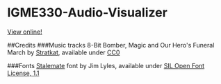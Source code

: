 # IGME330-Audio-Visualizer
[View online!](https://yaragg.github.io/IGME330-Audio-Visualizer)

##Credits
###Music tracks
8-Bit Bomber, Magic and Our Hero's Funeral March by [Stratkat](http://open.commonly.cc/), available under [CC0](http://creativecommons.org/publicdomain/zero/1.0/)

###Fonts
[Stalemate](https://www.google.com/fonts/specimen/Stalemate) font by Jim Lyles, available under [SIL Open Font License, 1.1](http://scripts.sil.org/OFL)